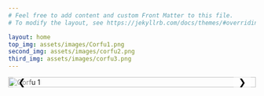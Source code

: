 ```yaml
---
# Feel free to add content and custom Front Matter to this file.
# To modify the layout, see https://jekyllrb.com/docs/themes/#overriding-theme-defaults

layout: home
top_img: assets/images/Corfu1.png
second_img: assets/images/corfu2.png
third_img: assets/images/corfu3.png
---
```


<div class="slider-container">
  <div class="slider">
    <div class="slide">
      <img src="{{ page.top_img }}" alt="Corfu 1">
    </div>
    <div class="slide">
      <img src="{{ page.second_img }}" alt="Corfu 2">
    </div>
    <div class="slide">
      <img src="{{ page.third_img }}" alt="Corfu 3">
    </div>
  </div>
  <button class="prev" onclick="moveSlide(-1)">&#10094;</button>
  <button class="next" onclick="moveSlide(1)">&#10095;</button>
</div>


<script>
  let currentIndex = 0;

  function showSlide(index) {
    const slides = document.querySelectorAll('.slide');
    const totalSlides = slides.length;

    // Wrap around the index
    if (index >= totalSlides) {
      currentIndex = 0;
    } else if (index < 0) {
      currentIndex = totalSlides - 1;
    } else {
      currentIndex = index;
    }

    // Calculate the offset
    const offset = -currentIndex * 100; // -100% for each slide
    document.querySelector('.slider').style.transform = `translateX(${offset}%)`;
  }

  function moveSlide(step) {
    showSlide(currentIndex + step);
  }

  // Show the first slide initially
  showSlide(currentIndex);
</script>


<style>
  .slider-container {
    position: relative;
    max-width: 100%; /* Adjust this for your design */
    overflow: hidden;
  }

  .slider {
    display: flex;
    transition: transform 0.5s ease-in-out;
  }

  .slide {
    min-width: 100%; /* Each slide takes up the full container */
    box-sizing: border-box;
  }

  .slide img {
    width: 100%;
    height: auto; /* Ensures images scale correctly */
  }

  .prev, .next {
    position: absolute;
    top: 50%;
    transform: translateY(-50%);
    background-color: rgba(255, 255, 255, 0.5);
    border: none;
    cursor: pointer;
    padding: 10px;
    font-size: 18px;
    z-index: 10; /* Make sure buttons are on top */
  }

  .prev {
    left: 10px;
  }

  .next {
    right: 10px;
  }
</style>

